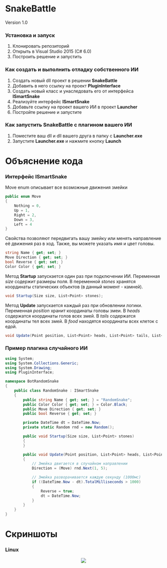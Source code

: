 # SnakeBattle
Version 1.0

### Установка и запуск
1. Клонировать репозиторий
2. Открыть в Visual Studio 2015 (C# 6.0)
3. Построить решение и запустить

### Как создать и выполнить отладку собственного ИИ
1. Создать новый dll проект в решении **SnakeBattle**
2. Добавить в него ссылку на проект **PluginInterface**
3. Создать новый класс и унаследовать его от интерфейса **ISmartSnake**
4. Реализуйте интерфейс **ISmartSnake**
5. Добавьте ссылку на проект вашего ИИ в проект **Launcher**
6. Постройте решение и запустите

### Как запустить **SnakeBattle** с плагином вашего ИИ
1. Поместите ваш dll и dll вашего друга в папку с **Launcher.exe**
2. Запустите **Launcher.exe** и нажмите кнопку **Launch**

# Объяснение кода

### Интерфейс ISmartSnake

Move enum описывает все возможные движения змейки
```csharp
public enum Move
{
    Nothing = 0,
    Up = 1,
    Right = 2,
    Down = 3,
    Left = 4
}
```
Свойства позволяют передвигать вашу змейку или менять направление её движения раз в ход. Также, вы можете указать имя и цвет головы.
```csharp
string Name { get; set; }
Move Direction { get; set; }
bool Reverse { get; set; }
Color Color { get; set; }
```
Метод **Startup** запускается один раз при подключении ИИ. Переменная *size* содержит размеры поля. 
В переменной *stones* хранятся координаты статических объектов (в данный момент - камней).
```csharp
void Startup(Size size, List<Point> stones);
```

Метод **Update** запускается каждый раз при обновлении логики.
Переменная *position* хранит координаты головы змеи.
В *heads* содержатся координаты голов всех змей.
В *tails* содержатся координаты тел всех змей.
В *food* находятся координаты всех клеток с едой.
```csharp
void Update(Point position, List<Point> heads, List<Point> tails, List<Point> food);
```

### Пример плагина случайного ИИ 
```csharp
using System;
using System.Collections.Generic;
using System.Drawing;
using PluginInterface;

namespace BotRandomSnake
{
    public class RandomSnake : ISmartSnake
    {
        public string Name { get; set; } = "RandomSnake";
        public Color Color { get; set; } = Color.Black;
        public Move Direction { get; set; }
        public bool Reverse { get; set; }

        private DateTime dt = DateTime.Now;
        private static Random rnd = new Random();

        public void Startup(Size size, List<Point> stones)
        {
        }

        public void Update(Point position, List<Point> heads, List<Point> tails, List<Point> food)
        {
            // Змейка двигается в случайном направлении
            Direction = (Move) rnd.Next(1, 5);

            // Змейка разворачивается каждую секунду (1000мс)
            if ((DateTime.Now - dt).TotalMilliseconds > 1000)
            {
                Reverse = true;
                dt = DateTime.Now;
            }
        }
    }
}
```
# Скриншоты
### Linux
<p align="center">  
  <img src="https://github.com/lyftzeigen/SnakeBattle/raw/master/Screenshots/Linux/Battlefield.png"/>
</p>
